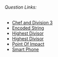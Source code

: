 ###### Question Links:
 * <a href="https://www.codechef.com/JAN21C/problems/DIVTHREE">Chef and Division 3</a>
 * <a href="https://www.codechef.com/JAN21C/problems/DECODEIT">Encoded String</a>
 * <a href="https://www.codechef.com/FEB21C/problems/HDIVISR">Highest Divisor</a>
 * <a href="https://www.codechef.com/FEB21C/problems/MAXFUN">Highest Divisor</a>
 * <a href="https://www.codechef.com/JAN21C/problems/BILLRD">Point Of Impact</a>
 * <a href="https://www.codechef.com/ZCOPRAC/problems/ZCO14003">Smart Phone</a>

